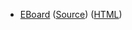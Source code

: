 * [EBoard](../eboards/eboard.02.html)
  ([Source](../eboards/eboard.02.md))
  ([HTML](../eboards/eboard.02.html))
